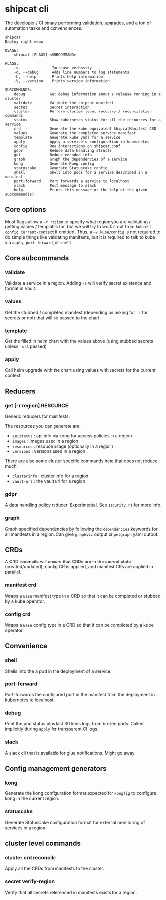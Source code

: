 # shipcat cli

The developer / CI binary performing validation, upgrades, and a ton of automation tasks and convenciences.

```
shipcat
Deploy right meow

USAGE:
    shipcat [FLAGS] <SUBCOMMAND>

FLAGS:
    -v               Increase verbosity
    -d, --debug      Adds line numbers to log statements
    -h, --help       Prints help information
    -V, --version    Prints version information

SUBCOMMANDS:
    debug           Get debug information about a release running in a cluster
    validate        Validate the shipcat manifest
    secret          Secret interaction
    cluster         Perform cluster level recovery / reconcilation commands
    status          Show kubernetes status for all the resources for a service
    crd             Generate the kube equivalent ShipcatManifest CRD
    values          Generate the completed service manifest
    template        Generate kube yaml for a service
    apply           Apply a service's configuration in kubernetes
    config          Run interactions on shipcat.conf
    gdpr            Reduce data handling structs
    get             Reduce encoded info
    graph           Graph the dependencies of a service
    kong            Generate Kong config
    statuscake      Generate Statuscake config
    shell           Shell into pods for a service described in a manifest
    port-forward    Port forwards a service to localhost
    slack           Post message to slack
    help            Prints this message or the help of the given subcommand(s)
```

## Core options
Most flags allow a `-r region` to specify what region you are validating / getting values / templates for, but we will try to work it out from `kubectl config current-context` if omitted. Thus, a `~/.kube/config` is not required to do simple things like validating manifests, but it is required to talk to kube via `apply`, `port-forward`, or `shell`.

## Core subcommands

### validate
Validate a service in a region. Adding `-s` will verify secret existence and format in Vault.

### values
Get the stubbed / completed manifest (depending on asking for `-s` for secrets or not) that will be passed to the chart.

### template
Get the filled in helm chart with the values above (using stubbed secrets unless `-s` is passed)

### apply
Call helm upgrade with the chart using values with secrets for the current context.

## Reducers
### get [-r region] RESOURCE
Generic reducers for manifests.

The resources you can generate are:

- `apistatus` : api info via kong for access policies in a region
- `images` : images used in a region
- `resources` : resouce usage (optionally in a region)
- `versions` : versions used in a region

There are also some cluster specific commands here that does not reduce much:

- `clusterinfo` : cluster info for a region
- `vault-url` : the vault url for a region

### gdpr
A data handling policy reducer. Experimental. See `security.rs` for more info.

### graph
Graph specified dependencies by following the `dependencies` keywords for all manifests in a region. Can give `graphviz` output or `petgraph` yaml output.

## CRDs
A CRD reconcile will ensure that CRDs are in the correct state (created/updated), config CR is applied, and manifest CRs are applied in parallel.

### manifest crd
Wraps a `Base` manifest type in a CRD so that it can be completed or stubbed by a kube operator.

### config crd
Wraps a `Base` config type in a CRD so that it can be completed by a kube operator.

## Convenience
### shell
Shells into the a pod in the deployment of a service.

### port-forward
Port-forwards the configured port in the manifest from the deployment in kubernetes to localhost.

### debug
Print the pod status plus last 30 lines logs from broken pods. Called implicitly during `apply` for transparent CI logs.

### slack
A slack cli that is available for glue notifications. Might go away.

## Config management generators

### kong
Generate the kong configuration format expected for `kongfig` to configure kong in the current region.

### statuscake
Generate StatusCake configuration format for external monitoring of services in a region.

## cluster level commands

### cluster crd reconcile
Apply all the CRDs from manifests to the cluster.

### secret verify-region
Verify that all secrets referenced in manifests exists for a region.
